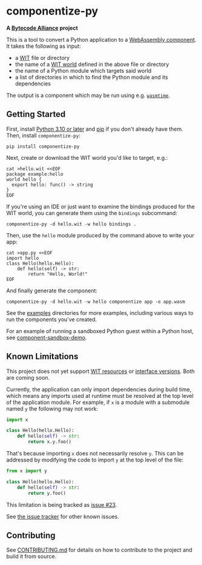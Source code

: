 # componentize-py

**A [Bytecode Alliance](https://bytecodealliance.org/) project**

This is a tool to convert a Python application to a [WebAssembly
component](https://github.com/WebAssembly/component-model).  It takes the
following as input:

- a [WIT](https://github.com/WebAssembly/component-model/blob/main/design/mvp/WIT.md) file or directory
- the name of a [WIT world](https://github.com/WebAssembly/component-model/blob/main/design/mvp/WIT.md#wit-worlds) defined in the above file or directory
- the name of a Python module which targets said world
- a list of directories in which to find the Python module and its dependencies

The output is a component which may be run using
e.g. [`wasmtime`](https://github.com/bytecodealliance/wasmtime).

## Getting Started

First, install [Python 3.10 or later](https://www.python.org/) and
[pip](https://pypi.org/project/pip/) if you don't already have them.  Then,
install `componentize-py`:

```shell
pip install componentize-py
```

Next, create or download the WIT world you'd like to target, e.g.:

```shell
cat >hello.wit <<EOF
package example:hello
world hello {
  export hello: func() -> string
}
EOF
```

If you're using an IDE or just want to examine the bindings produced for the WIT
world, you can generate them using the `bindings` subcommand:

```shell
componentize-py -d hello.wit -w hello bindings .
```

Then, use the `hello` module produced by the command above to write your app:

```shell
cat >app.py <<EOF
import hello
class Hello(hello.Hello):
    def hello(self) -> str:
        return "Hello, World!"
EOF
```

And finally generate the component:

```shell
componentize-py -d hello.wit -w hello componentize app -o app.wasm
```

See the
[examples](https://github.com/bytecodealliance/componentize-py/tree/main/examples)
directories for more examples, including various ways to run the components you've
created.

For an example of running a sandboxed Python guest within a Python host, see
[component-sandbox-demo](https://github.com/dicej/component-sandbox-demo).

## Known Limitations

This project does not yet support [WIT
resources](https://github.com/WebAssembly/component-model/blob/main/design/mvp/WIT.md#item-resource)
or [interface
versions](https://github.com/WebAssembly/component-model/blob/main/design/mvp/WIT.md#package-declaration).
Both are coming soon.

Currently, the application can only import dependencies during build time, which
means any imports used at runtime must be resolved at the top level of the
application module.  For example, if `x` is a module with a submodule named `y`
the following may not work:

```python
import x

class Hello(hello.Hello):
    def hello(self) -> str:
        return x.y.foo()
```

That's because importing `x` does not necessarily resolve `y`.  This can be
addressed by modifying the code to import `y` at the top level of the file:

```python
from x import y

class Hello(hello.Hello):
    def hello(self) -> str:
        return y.foo()
```

This limitation is being tracked as [issue
#23](https://github.com/bytecodealliance/componentize-py/issues/23).

See [the issue tracker](https://github.com/bytecodealliance/componentize-py/issues) for other known issues.

## Contributing

See
[CONTRIBUTING.md](https://github.com/bytecodealliance/componentize-py/tree/main/CONTRIBUTING.md)
for details on how to contribute to the project and build it from source.
